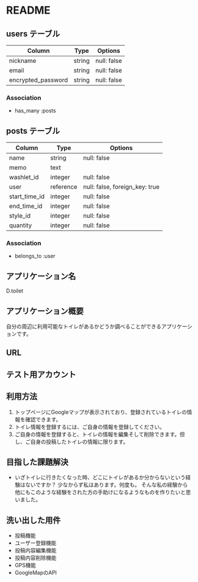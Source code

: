 # README

## users テーブル

| Column             | Type    | Options     |
| ------------------ | ------- | ----------- |
| nickname           | string  | null: false |
| email              | string  | null: false |
| encrypted_password | string  | null: false |

### Association

- has_many :posts


## posts テーブル

| Column        | Type      | Options                        |
| ------------- | --------- | ------------------------------ |
| name          | string    | null: false                    |
| memo          | text      |                                |
| washlet_id    | integer   | null: false                    |
| user          | reference | null: false, foreign_key: true |
| start_time_id | integer   | null: false                    |
| end_time_id   | integer   | null: false                    |
| style_id      | integer   | null: false                    |
| quantity      | integer   | null: false                    |

### Association

- belongs_to :user



## アプリケーション名
D.toilet

## アプリケーション概要
 
自分の周辺に利用可能なトイレがあるかどうか調べることができるアプリケーションです。

 
## URL
 
## テスト用アカウント

## 利用方法
 
1. トップページにGoogleマップが表示されており、登録されているトイレの情報を確認できます。
2. トイレ情報を登録するには、ご自身の情報を登録してください。
3. ご自身の情報を登録すると、トイレの情報を編集そして削除できます。但し、ご自身の投稿したトイレの情報に限ります。
 
## 目指した課題解決
 - いざトイレに行きたくなった時、どこにトイレがあるか分からないという経験はないですか？
   少なからず私はあります。何度も。
   そんな私の経験から他にもこのような経験をされた方の手助けになるようなものを作りたいと思いました。

 
## 洗い出した用件
 - 投稿機能
 - ユーザー登録機能
 - 投稿内容編集機能
 - 投稿内容削除機能
 - GPS機能
 - GoogleMapのAPI
